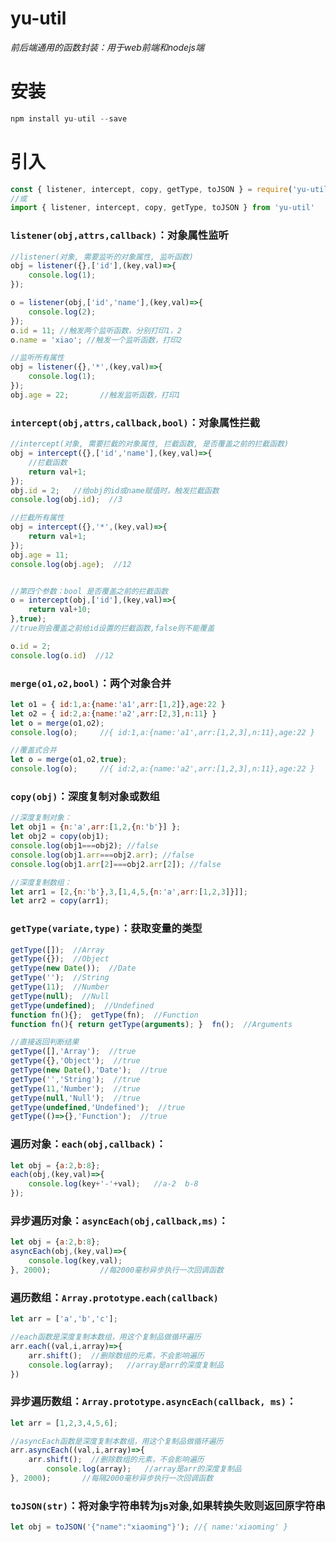 # yu-util
  *前后端通用的函数封装：用于web前端和nodejs端*
# 安装
```javascript
npm install yu-util --save
```


# 引入
```javascript
const { listener, intercept, copy, getType, toJSON } = require('yu-util');
//或
import { listener, intercept, copy, getType, toJSON } from 'yu-util' 
```  



### `listener(obj,attrs,callback)`：对象属性监听
```javascript
//listener(对象, 需要监听的对象属性, 监听函数)
obj = listener({},['id'],(key,val)=>{
	console.log(1);
});

o = listener(obj,['id','name'],(key,val)=>{
	console.log(2);
});
o.id = 11; //触发两个监听函数，分别打印1，2
o.name = 'xiao'; //触发一个监听函数，打印2

//监听所有属性
obj = listener({},'*',(key,val)=>{
	console.log(1);
});
obj.age = 22;		//触发监听函数，打印1
```


### `intercept(obj,attrs,callback,bool)`：对象属性拦截
```javascript
//intercept(对象, 需要拦截的对象属性, 拦截函数, 是否覆盖之前的拦截函数)
obj = intercept({},['id','name'],(key,val)=>{
	//拦截函数
	return val+1;
});
obj.id = 2;   //给obj的id或name赋值时，触发拦截函数
console.log(obj.id);  //3

//拦截所有属性
obj = intercept({},'*',(key,val)=>{
	return val+1;
});
obj.age = 11;
console.log(obj.age);  //12


//第四个参数：bool 是否覆盖之前的拦截函数
o = intercept(obj,['id'],(key,val)=>{
	return val+10;
},true);
//true则会覆盖之前给id设置的拦截函数,false则不能覆盖

o.id = 2;
console.log(o.id)  //12
```


### `merge(o1,o2,bool)`：两个对象合并
```javascript
let o1 = { id:1,a:{name:'a1',arr:[1,2]},age:22 }
let o2 = { id:2,a:{name:'a2',arr:[2,3],n:11} }
let o = merge(o1,o2);
console.log(o);		//{ id:1,a:{name:'a1',arr:[1,2,3],n:11},age:22 }

//覆盖式合并
let o = merge(o1,o2,true);
console.log(o);		//{ id:2,a:{name:'a2',arr:[1,2,3],n:11},age:22 }
```



### `copy(obj)`：深度复制对象或数组
```javascript
//深度复制对象：
let obj1 = {n:'a',arr:[1,2,{n:'b'}] };
let obj2 = copy(obj1);
console.log(obj1===obj2); //false
console.log(obj1.arr===obj2.arr); //false
console.log(obj1.arr[2]===obj2.arr[2]); //false

//深度复制数组：
let arr1 = [2,{n:'b'},3,[1,4,5,{n:'a',arr:[1,2,3]}]];
let arr2 = copy(arr1);
```

### `getType(variate,type)`：获取变量的类型
```javascript
getType([]);  //Array
getType({});  //Object
getType(new Date());  //Date
getType('');  //String
getType(11);  //Number
getType(null);  //Null
getType(undefined);  //Undefined
function fn(){};  getType(fn);  //Function
function fn(){ return getType(arguments); }  fn();  //Arguments

//直接返回判断结果
getType([],'Array');  //true
getType({},'Object');  //true
getType(new Date(),'Date');  //true
getType('','String');  //true
getType(11,'Number');  //true
getType(null,'Null');  //true
getType(undefined,'Undefined');  //true
getType(()=>{},'Function');  //true
```

### 遍历对象：`each(obj,callback)`：
```javascript
let obj = {a:2,b:8};
each(obj,(key,val)=>{
    console.log(key+'-'+val);   //a-2  b-8
});
```

### 异步遍历对象：`asyncEach(obj,callback,ms)`：
```javascript
let obj = {a:2,b:8};
asyncEach(obj,(key,val)=>{
    console.log(key,val);
}, 2000);           //每2000毫秒异步执行一次回调函数
```

### 遍历数组：`Array.prototype.each(callback)`
```javascript
let arr = ['a','b','c'];

//each函数是深度复制本数组，用这个复制品做循环遍历
arr.each((val,i,array)=>{
	arr.shift();  //删除数组的元素，不会影响遍历
	console.log(array);   //array是arr的深度复制品
})
```

### 异步遍历数组：`Array.prototype.asyncEach(callback, ms)`：
```javascript
let arr = [1,2,3,4,5,6];

//asyncEach函数是深度复制本数组，用这个复制品做循环遍历
arr.asyncEach((val,i,array)=>{
    arr.shift();  //删除数组的元素，不会影响遍历
		console.log(array);   //array是arr的深度复制品
}, 2000);       //每隔2000毫秒异步执行一次回调函数
```

### `toJSON(str)`：将对象字符串转为js对象,如果转换失败则返回原字符串
```javascript
let obj = toJSON('{"name":"xiaoming"}'); //{ name:'xiaoming' }
```